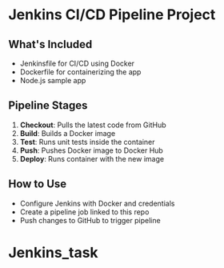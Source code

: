 # Jenkins CI/CD Pipeline Project

## What's Included
- Jenkinsfile for CI/CD using Docker
- Dockerfile for containerizing the app
- Node.js sample app

## Pipeline Stages
1. **Checkout**: Pulls the latest code from GitHub
2. **Build**: Builds a Docker image
3. **Test**: Runs unit tests inside the container
4. **Push**: Pushes Docker image to Docker Hub
5. **Deploy**: Runs container with the new image

## How to Use
- Configure Jenkins with Docker and credentials
- Create a pipeline job linked to this repo
- Push changes to GitHub to trigger pipeline
# Jenkins_task

